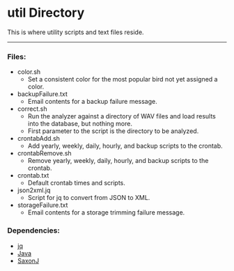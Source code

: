 # util Directory

This is where utility scripts and text files reside.

---

### Files:

* color.sh
	* Set a consistent color for the most popular bird not yet assigned a color.
* backupFailure.txt
	* Email contents for a backup failure message.
* correct.sh
	* Run the analyzer against a directory of WAV files and load results into the database, but nothing more.
	* First parameter to the script is the directory to be analyzed.
* crontabAdd.sh
	* Add yearly, weekly, daily, hourly, and backup scripts to the crontab.
* crontabRemove.sh
	* Remove yearly, weekly, daily, hourly, and backup scripts to the crontab.
* crontab.txt
	* Default crontab times and scripts.
* json2xml.jq
	* Script for jq to convert from JSON to XML.
* storageFailure.txt
	* Email contents for a storage trimming failure message.


### Dependencies:

* [jq](https://jqlang.org)
* [Java](https://www.java.com/)
* [SaxonJ](https://www.saxonica.com/download/java.xml)
